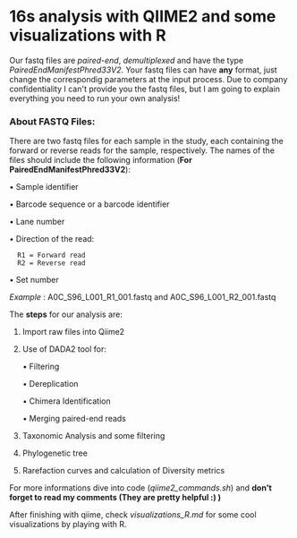 # 16s analysis with QIIME2 and some visualizations with R

Our fastq files are _paired-end_, _demultiplexed_ and have the type _PairedEndManifestPhred33V2_. Your fastq files can have **any** format, just change the 
correspondig parameters at the input process. 
Due to company confidentiality I can't provide you the fastq files, but I am going to explain everything you need to run your own analysis!


### About FASTQ Files:

There are two fastq files for each sample in the study, each containing the forward or reverse reads for the sample, respectively. 
The names of the files should include the following information (**For PairedEndManifestPhred33V2**):

• Sample identifier

• Barcode sequence or a barcode identifier

• Lane number 

• Direction of the read:

      R1 = Forward read
      R2 = Reverse read
    
• Set number

_Example_ : A0C_S96_L001_R1_001.fastq and A0C_S96_L001_R2_001.fastq

The **steps** for our analysis are:

1. Import raw files into Qiime2

2. Use of DADA2 tool for:
   
     • Filtering
   
     • Dereplication
   
     • Chimera Identification
   
     • Merging paired-end reads
   
3. Taxonomic Analysis and some filtering

4. Phylogenetic tree

5. Rarefaction curves and calculation of Diversity metrics

For more informations dive into code (_qiime2_commands.sh_) and **don't forget to read my comments (They are pretty helpful :) )**

After finishing with qiime, check _visualizations_R.md_ for some cool visualizations by playing with R.












